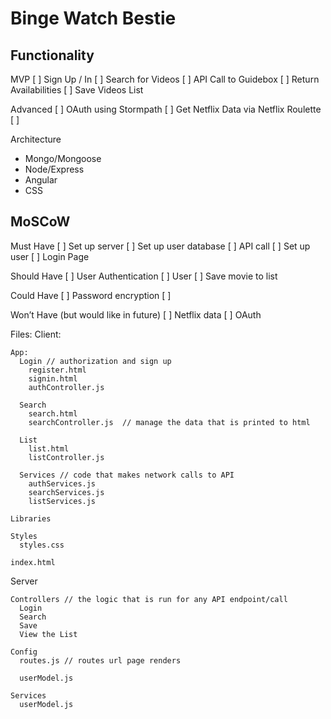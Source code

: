 # Binge Watch Bestie

## Functionality

MVP
[ ] Sign Up / In 
[ ] Search for Videos
[ ] API Call to Guidebox 
[ ] Return Availabilities
[ ] Save Videos List

Advanced
[ ] OAuth using Stormpath 
[ ] Get Netflix Data via Netflix Roulette 
[ ] 


Architecture 
- Mongo/Mongoose
- Node/Express
- Angular 
- CSS

## MoSCoW

Must Have
[ ] Set up server 
[ ] Set up user database
[ ] API call 
[ ] Set up user 
[ ] Login Page 

Should Have
[ ] User Authentication 
[ ] User 
[ ] Save movie to list  

Could Have
[ ] Password encryption 
[ ] 

Won’t Have (but would like in future)
[ ] Netflix data 
[ ] OAuth


Files: 
  Client: 
    
    App:  
      Login // authorization and sign up 
        register.html 
        signin.html
        authController.js

      Search 
        search.html
        searchController.js  // manage the data that is printed to html

      List
        list.html 
        listController.js

      Services // code that makes network calls to API 
        authServices.js
        searchServices.js
        listServices.js
    
    Libraries

    Styles
      styles.css

    index.html 

  Server

    Controllers // the logic that is run for any API endpoint/call 
      Login
      Search 
      Save 
      View the List 

    Config
      routes.js // routes url page renders 
      
      userModel.js 

    Services
      userModel.js



